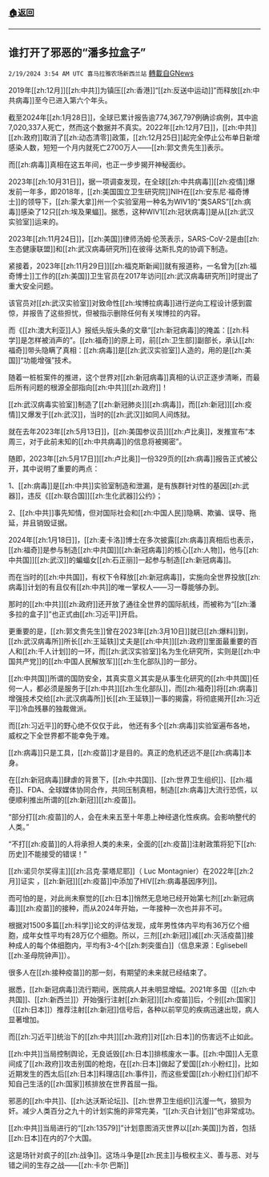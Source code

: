 ###  [:house:返回](README.md)
---


## 谁打开了邪恶的“潘多拉盒子”
`2/19/2024 3:54 AM UTC 喜马拉雅农场新西兰站` [轉載自GNews](https://gnews.org/articles/2321583)

2019年[[zh:12月]][[zh:中共]]为镇压[[zh:香港]]“[[zh:反送中运动]]”而释放[[zh:中共病毒]]至今已进入第六个年头。

截至2024年[[zh:1月28日]]，全球已累计报告逾774,367,797例确诊病例，其中逾7,020,337人死亡，然而这个数据并不真实。2022年[[zh:12月7日]]，[[zh:中共]][[zh:政府]]取消了[[zh:动态清零]]政策，[[zh:12月25日]]起完全停止公布单日新增感染人数，短短一个月内就死亡2700万人——[[zh:郭文贵先生]]表示。

而[[zh:病毒]]真相在这五年间，也正一步步揭开神秘面纱。

2023年[[zh:10月31日]]，据一项调查发现，在全球[[zh:中共病毒]][[zh:疫情]]爆发前一年多，即2018年，[[zh:美国国立卫生研究院]]NIH在[[zh:安东尼·福奇博士]]的领导下，[[zh:蒙大拿]]州一个实验室用一种名为WIV1的“类SARS”[[zh:病毒]]感染了12只[[zh:埃及果蝠]]。据悉，这种WIV1[[zh:冠状病毒]]是从[[zh:武汉实验室]]运来的。

2023年[[zh:11月24日]]，[[zh:美国]]律师汤姆·伦茨表示，SARS-CoV-2是由[[zh:生态健康联盟]]和[[zh:武汉病毒研究所]]在彼得·达斯扎克的协调下制造。

紧接着，2023年[[zh:11月29日]][[zh:福克斯新闻]]就有报道称，一名曾为[[zh:福奇博士]]工作的[[zh:美国]]卫生官员在2017年访问[[zh:武汉病毒研究所]]时提出了重大安全问题。

该官员对[[zh:武汉实验室]]对致命性[[zh:埃博拉病毒]]进行逆向工程设计感到震惊，并报告了这些担忧，但被指示删除任何有关埃博拉的内容。

而《[[zh:澳大利亚]]人》报纸头版头条的文章“[[zh:新冠病毒]]的掩盖：[[zh:科学]]是怎样被消声的”。[[zh:福奇]]的原上司，前[[zh:卫生部]]副部长，承认[[zh:福奇]]带头隐瞒了真相：[[zh:病毒]]是[[zh:武汉实验室]]人造的，用的是[[zh:美国]]“功能增强”技术。

随着一桩桩案件的推进，这个世界对[[zh:新冠病毒]]真相的认识正逐步清晰，而最后所有问题的根源全部指向[[zh:中共]][[zh:政府]]！

[[zh:武汉病毒实验室]]制造了[[zh:新冠肺炎]][[zh:病毒]]，而[[zh:新冠]][[zh:疫情]]又爆发于[[zh:武汉]]，当时的[[zh:武汉]]如同人间炼狱。

就在去年2023年[[zh:5月13日]]，[[zh:美国参议员]][[zh:卢比奥]]，发推宣布“本周三，对于此前未知的[[zh:中共病毒]]的信息将被揭密”。

随即，2023年[[zh:5月17日]][[zh:卢比奥]]一份329页的[[zh:病毒]]报告正式被公开，其中说明了重要的两点：

1、[[zh:病毒]]是[[zh:中共]]实验室制造和泄漏，是有族群针对性的基因[[zh:武器]]，违反《[[zh:联合国]][[zh:生化武器]]公约》；

2、[[zh:中共]]事先知情，但对国际社会和[[zh:中国人民]]隐瞒、欺骗、误导、拖延，并且销毁证据。  

2024年[[zh:1月18日]]，[[zh:麦卡洛]]博士在多次披露[[zh:病毒]]真相后也表示，[[zh:福奇]]是参与制造[[zh:中共国]][[zh:新冠病毒]]的核心[[zh:人物]]，他与[[zh:中共国]][[zh:武汉]]的蝙蝠女[[zh:石正丽]]一起参与制造[[zh:新冠病毒]]。

而在当时的[[zh:中共国]]，有权下令释放[[zh:新冠病毒]]，实施向全世界投放[[zh:病毒]]计划的有且仅有[[zh:中共]]的唯一掌权人——习一尊能够办到。

那时的[[zh:中共]][[zh:政府]]还开放了通往全世界的国际航线，而被称为“[[zh:潘多拉的盒子]]”也正式由[[zh:习近平]]开启。

更重要的是，[[zh:郭文贵先生]]曾在2023年[[zh:3月10日]]就已[[zh:爆料]]到，[[zh:武汉病毒所]]所长[[zh:王延轶]]丈夫是[[zh:中共]][[zh:政府]]里面最重要的百人和[[zh:千人计划]]的一环，而[[zh:武汉实验室]]名为生化研究所，实则是[[zh:中国共产党]]的[[zh:中国人民解放军]][[zh:生化部队]]的一部分。

[[zh:中共国]]所谓的国防安全，其真实意义其实是从事生化研究的[[zh:中共国]]任何一人，都必须是服务于[[zh:中共]][[zh:生化部队]]，而[[zh:福奇]]将[[zh:病毒]]增强技术交给[[zh:武汉病毒所]]长[[zh:王延轶]]一事的揭露，将彻底揭开[[zh:习近平]]冷血残暴的独裁做派。

而[[zh:习近平]]的野心绝不仅仅于此， 他还有多个[[zh:病毒]]实验室遍布各地，威权之下全世界都不能幸免于难。

[[zh:病毒]]只是工具，[[zh:疫苗]]才是目的。真正的危机还远不是[[zh:病毒]]本身。

在[[zh:新冠病毒]]肆虐的背景下，[[zh:中共国]]、[[zh:世界卫生组织]]、[[zh:福奇]]、FDA、全球媒体协同合作，共同压制真相，制造[[zh:病毒]]大流行恐慌，以便顺利推出所谓的[[zh:新冠]][[zh:疫苗]]。

“部分打[[zh:疫苗]]的人，会在未来五至十年患上神经退化性疾病。会影响整代的人类。”

“不打[[zh:疫苗]]的人将承担人类的未来，全面的[[zh:疫苗]]注射政策将犯下[[zh:历史]]不能接受的错误！”

[[zh:诺贝尔奖得主]][[zh:吕克·蒙塔尼耶]]（ Luc Montagnier）在2022年[[zh:2月]]证实 ，[[zh:新冠]][[zh:疫苗]]中添加了HIV[[zh:病毒基因序列]]。

而可怕的是，对此尚未察觉的[[zh:日本]]悄然无息地已经开始第七剂[[zh:新冠病毒]][[zh:疫苗]]的接种，而从2024年开始，一年接种一次也并非不可。

根据对1500多篇[[zh:科学]]论文的评估发现，成年男性体内平均有36万亿个细胞，成年女性平均有28万亿个细胞。所以，三剂[[zh:新冠]]减[[zh:灭活疫苗]]接种成人的每个体细胞内，平均有3-4个[[zh:刺突蛋白]]（信息来源：Eglisebell [[zh:圣母院钟声]]）。

很多人在[[zh:接种疫苗]]的那一刻，有期望的未来就已经结束了。

据悉，[[zh:新冠病毒]]流行期间，医院病人并未明显增幅。2021年多国（[[zh:中共国]]、[[zh:新西兰]]）开始强行注射[[zh:新冠]][[zh:疫苗]]后，个别[[zh:国家]]（[[zh:日本]]）推荐注射[[zh:新冠]]信号后，各种以前罕见的疾病迅速出现，病人显著增加。

而[[zh:习近平]]统治下的[[zh:中共]][[zh:政府]]对[[zh:日本]]的伤害远不止如此。

[[zh:中共]]当局控制舆论，无良诋毁[[zh:日本]]排核废水一事。[[zh:中国]]人无意间成了[[zh:政府]]攻击别国的枪炮，在[[zh:日本]]做起了爱国[[zh:小粉红]]，比如近期发生的西太后[[zh:日本]]料理店[[zh:事件]]，而这些爱国[[zh:小粉红]]们却不知自己生活的[[zh:国家]]核排放在世界首屈一指。

邪恶的[[zh:中共]]、[[zh:达沃斯论坛]]、[[zh:世界卫生组织]]沆瀣一气，狼狈为奸。减少人类百分之九十的计划实施的非常完美，“[[zh:灭白计划]]”也非常成功。

[[zh:中共]]当局进行的“[[zh:13579]]”计划意图消灭世界以[[zh:美国]]为首，包括[[zh:日本]]在内的7个大国。

这是场针对疯子的[[zh:战争]]。这场斗争是[[zh:民主]]与极权主义、善与恶、对与错之间的生存之战——[[zh:卡尔·巴斯]]



